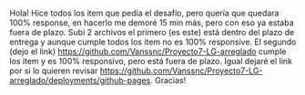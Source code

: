 Hola!
Hice todos los item que pedía el desafío, pero quería que quedara 100% response, en hacerlo me demoré 15 min más, pero con eso ya estaba fuera de plazo.
Subi 2 archivos el primero (es este) está dentro del plazo de entrega y aunque cumple todos los item no es 100% responsive.
El segundo (dejo el link)
https://github.com/Vanssnc/Proyecto7-LG-arreglado
cumple los item y es 100% responsivo, pero está fuera de plazo.
Igual dejaré el link por si lo quieren revisar https://github.com/Vanssnc/Proyecto7-LG-arreglado/deployments/github-pages.
Gracias!
